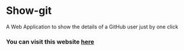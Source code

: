 # Show-git
A Web Application to show the details of a GitHub user just by one click

### You can visit this website [here](http://showgit-in.stackstaging.com/)
